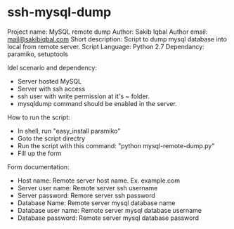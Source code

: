 # ssh-mysql-dump

Project name: MySQL remote dump
Author: Sakib Iqbal
Author email: mail@sakibiqbal.com
Short description: Script to dump mysql database into local from remote server.
Script Language: Python 2.7
Dependancy: paramiko, setuptools

Idel scenario and dependency:
 - Server hosted MySQL
 - Server with ssh access
 - ssh user with write permission at it's ~ folder.
 - mysqldump command should be enabled in the server.

How to run the script:
 - In shell, run "easy_install paramiko"
 - Goto the script directry
 - Run the script with this command: "python mysql-remote-dump.py"
 - Fill up the form
 
Form documentation:
 - Host name: Remote server host name. Ex. example.com
 - Server user name: Remote server ssh username
 - Server password: Remore server ssh password
 - Database Name: Remote server mysql database name
 - Database user name: Remote server mysql database username
 - Database password: Remote server mysql database password
